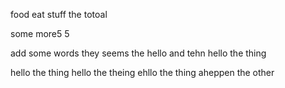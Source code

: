 food eat stuff the totoal 

some more5 5 

add some words they seems the hello and tehn hello the thing 

hello the thing hello the theing ehllo the thing aheppen the other 
